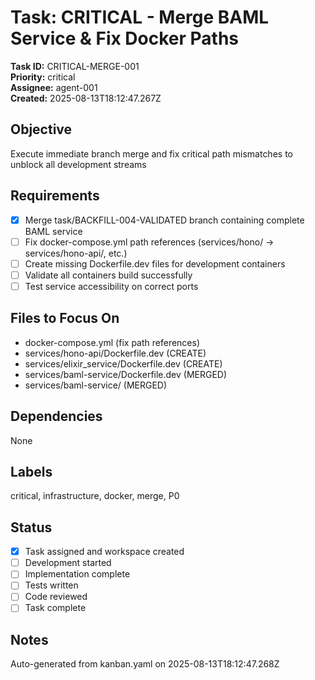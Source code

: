 # Task: CRITICAL - Merge BAML Service & Fix Docker Paths
**Task ID:** CRITICAL-MERGE-001  
**Priority:** critical  
**Assignee:** agent-001  
**Created:** 2025-08-13T18:12:47.267Z

## Objective
Execute immediate branch merge and fix critical path mismatches to unblock all development streams

## Requirements
- [x] Merge task/BACKFILL-004-VALIDATED branch containing complete BAML service
- [ ] Fix docker-compose.yml path references (services/hono/ → services/hono-api/, etc.)
- [ ] Create missing Dockerfile.dev files for development containers
- [ ] Validate all containers build successfully
- [ ] Test service accessibility on correct ports

## Files to Focus On
- docker-compose.yml (fix path references)
- services/hono-api/Dockerfile.dev (CREATE)
- services/elixir_service/Dockerfile.dev (CREATE)
- services/baml-service/Dockerfile.dev (MERGED)
- services/baml-service/ (MERGED)

## Dependencies
None

## Labels
critical, infrastructure, docker, merge, P0

## Status
- [x] Task assigned and workspace created
- [ ] Development started
- [ ] Implementation complete
- [ ] Tests written
- [ ] Code reviewed
- [ ] Task complete

## Notes
Auto-generated from kanban.yaml on 2025-08-13T18:12:47.268Z
